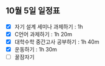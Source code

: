 ## 10월 5일 일정표 
-[x] 자기 설계 세미나 과제하기 : 1h
-[x] C언어 과제하기 : 1h 20m
-[x] 대학수학 중간고사 공부하기 : 1h 40m
-[x] 운동하기 : 1h 30m
-[ ] 꿀잠자기
